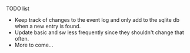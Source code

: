 TODO list

- Keep track of changes to the event log and only add to the sqlite db when a new entry is found.
- Update basic and sw less frequently since they shouldn't change that often.
- More to come...


